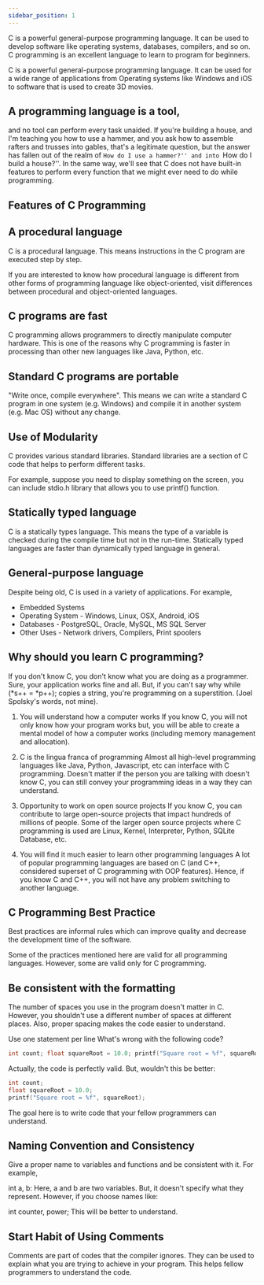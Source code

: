 ```yaml
---
sidebar_position: 1
---
```


C is a powerful general-purpose programming language. It can be used to develop software like operating systems, databases, compilers, and so on. C programming is an excellent language to learn to program for beginners.

C is a powerful general-purpose programming language. It can be used for a wide range of applications from Operating systems like Windows and iOS to software that is used to create 3D movies.

## A programming language is a tool,
and no tool can perform every task unaided. If you're building a house, and I'm teaching you how to use a hammer, and you ask how to assemble rafters and trusses into gables, that's a legitimate question, but the answer has fallen out of the realm of ``How do I use a hammer?'' and into ``How do I build a house?''. In the same way, we'll see that C does not have built-in features to perform every function that we might ever need to do while programming.

## Features of C Programming
## A procedural language
C is a procedural language. This means instructions in the C program are executed step by step.

If you are interested to know how procedural language is different from other forms of programming language like object-oriented, visit differences between procedural and object-oriented languages.

## C programs are fast
C programming allows programmers to directly manipulate computer hardware. This is one of the reasons why C programming is faster in processing than other new languages like Java, Python, etc.

## Standard C programs are portable
"Write once, compile everywhere". This means we can write a standard C program in one system (e.g. Windows) and compile it in another system (e.g. Mac OS) without any change.

## Use of Modularity
C provides various standard libraries. Standard libraries are a section of C code that helps to perform different tasks.

For example, suppose you need to display something on the screen, you can include stdio.h library that allows you to use printf() function.

## Statically typed language
C is a statically types language. This means the type of a variable is checked during the compile time but not in the run-time. Statically typed languages are faster than dynamically typed language in general.

## General-purpose language
Despite being old, C is used in a variety of applications. For example,

- Embedded Systems
- Operating System - Windows, Linux, OSX, Android, iOS
- Databases - PostgreSQL, Oracle, MySQL, MS SQL Server
- Other Uses - Network drivers, Compilers, Print spoolers

## Why should you learn C programming?
If you don't know C, you don't know what you are doing as a programmer. Sure, your application works fine and all. But, if you can't say why while (*s++ = *p++); copies a string, you're programming on a superstition. (Joel Spolsky's words, not mine).

1. You will understand how a computer works
If you know C, you will not only know how your program works but, you will be able to create a mental model of how a computer works (including memory management and allocation).

2. C is the lingua franca of programming
Almost all high-level programming languages like Java, Python, Javascript, etc can interface with C programming. Doesn't matter if the person you are talking with doesn't know C, you can still convey your programming ideas in a way they can understand.

3. Opportunity to work on open source projects
If you know C, you can contribute to large open-source projects that impact hundreds of millions of people. Some of the larger open source projects where C programming is used are Linux, Kernel, Interpreter, Python, SQLite Database, etc.

4. You will find it much easier to learn other programming languages
A lot of popular programming languages are based on C (and C++, considered superset of C programming with OOP features). Hence, if you know C and C++, you will not have any problem switching to another language.

## C Programming Best Practice
Best practices are informal rules which can improve quality and decrease the development time of the software.

Some of the practices mentioned here are valid for all programming languages. However, some are valid only for C programming.

## Be consistent with the formatting
The number of spaces you use in the program doesn't matter in C. However, you shouldn't use a different number of spaces at different places. Also, proper spacing makes the code easier to understand.

Use one statement per line
What's wrong with the following code?
```C
int count; float squareRoot = 10.0; printf("Square root = %f", squareRoot);
```
Actually, the code is perfectly valid. But, wouldn't this be better:

```C
int count;
float squareRoot = 10.0;
printf("Square root = %f", squareRoot);
```

The goal here is to write code that your fellow programmers can understand.

## Naming Convention and Consistency
Give a proper name to variables and functions and be consistent with it. For example,

int a, b:
Here, a and b are two variables. But, it doesn't specify what they represent. However, if you choose names like:

int counter, power;
This will be better to understand.

## Start Habit of Using Comments
Comments are part of codes that the compiler ignores. They can be used to explain what you are trying to achieve in your program. This helps fellow programmers to understand the code.